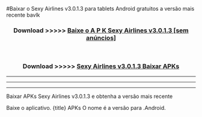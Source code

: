 #Baixar o Sexy Airlines v3.0.1.3  para tablets Android gratuitos a versão mais recente bavlk


<div align="center">
<h3>Download >>>>> <a href="https://pt-web.web.app/?pt= Sexy Airlines v3.0.1.3">Baixe o A P K Sexy Airlines v3.0.1.3 [sem anúncios]</a></h3><br>

<h3>Download >>>>> <a href="https://pt-web.web.app/?pt= Sexy Airlines v3.0.1.3">Sexy Airlines v3.0.1.3 Baixar APKs</a></h3>
</div>

----------------------------------------------------------

----------------------------------------------------------

----------------------------------------------------------

Baixar APKs Sexy Airlines v3.0.1.3 e obtenha a versão mais recente

Baixe o aplicativo. {title} APKs O nome é a versão para .Android.


